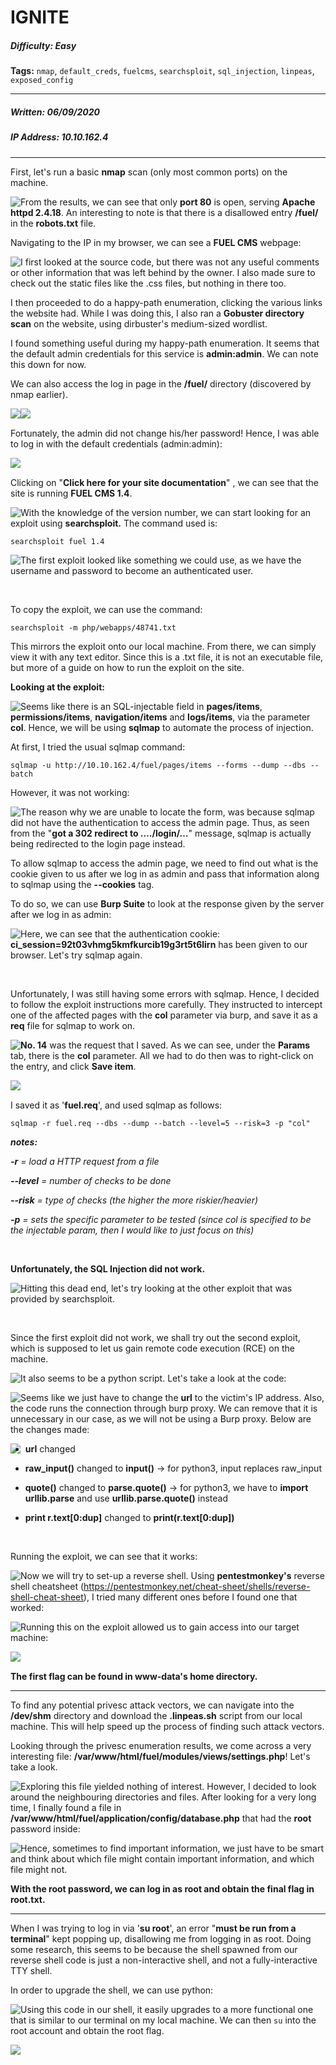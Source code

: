# IGNITE

##### Difficulty: Easy

**Tags:** `nmap`,  `default_creds`,  `fuelcms`,  `searchsploit`,  `sql_injection`,  `linpeas`,  `exposed_config` 

---

##### Written: 06/09/2020

##### IP Address: 10.10.162.4

---

First, let's run a basic **nmap** scan (only most common ports) on the machine. 

<img style="float: left;" src="screenshots/screenshot1.png">

From the results, we can see that only **port 80** is open, serving **Apache httpd 2.4.18**. An interesting to note is that there is a disallowed entry **/fuel/** in the **robots.txt** file.

Navigating to the IP in my browser, we can see a **FUEL CMS** webpage:

<img style="float: left;" src="screenshots/screenshot2.png">

I first looked at the source code, but there was not any useful comments or other information that was left behind by the owner. I also made sure to check out the static files like the .css files, but nothing in there too.

I then proceeded to do a happy-path enumeration, clicking the various links the website had. While I was doing this, I also ran a **Gobuster directory scan** on the website, using dirbuster's medium-sized wordlist.

I found something useful during my happy-path enumeration. It seems that the default admin credentials for this service is **admin:admin**. We can note this down for now.

We can also access the log in page in the **/fuel/** directory (discovered by nmap earlier).

<img style="float: left;" src="screenshots/screenshot3.png">

<img style="float: left;" src="screenshots/screenshot4.png">

<br>

Fortunately, the admin did not change his/her password! Hence, I was able to log in with the default credentials (admin:admin):

<img style="float: left;" src="screenshots/screenshot5.png">

<br>

Clicking on "**Click here for your site documentation**" , we can see that the site is running **FUEL CMS 1.4**.

<img style="float: left;" src="screenshots/screenshot6.png">

With the knowledge of the version number, we can start looking for an exploit using **searchsploit.** The command used is:

```
searchsploit fuel 1.4
```

<img style="float: left;" src="screenshots/screenshot7.png">

 The first exploit looked like something we could use, as we have the username and password to become an authenticated user.

<br>

To copy the exploit, we can use the command:

```
searchsploit -m php/webapps/48741.txt
```

This mirrors the exploit onto our local machine. From there, we can simply view it with any text editor. Since this is a .txt file, it is not an executable file, but more of a guide on how to run the exploit on the site.

**Looking at the exploit:**

<img style="float: left;" src="screenshots/screenshot8.png">

Seems like there is an SQL-injectable field in **pages/items**, **permissions/items**, **navigation/items** and **logs/items**, via the parameter **col**. Hence, we will be using **sqlmap** to automate the process of injection.

At first, I tried the usual sqlmap command:

```
sqlmap -u http://10.10.162.4/fuel/pages/items --forms --dump --dbs --batch
```

However, it was not working:

<img style="float: left;" src="screenshots/screenshot9.png">

The reason why we are unable to locate the form, was because sqlmap did not have the authentication to access the admin page. Thus, as seen from the "**got a 302 redirect to …./login/…**" message, sqlmap is actually being redirected to the login page instead. 

To allow sqlmap to access the admin page, we need to find out what is the cookie given to us after we log in as admin and pass that information along to sqlmap using the **--cookies** tag.

To do so, we can use **Burp Suite** to look at the response given by the server after we log in as admin:

<img style="float: left;" src="screenshots/screenshot10.png">

Here, we can see that the authentication cookie: **ci_session=92t03vhmg5kmfkurcib19g3rt5t6lirn** has been given to our browser. Let's try sqlmap again.

<br>

Unfortunately, I was still having some errors with sqlmap. Hence, I decided to follow the exploit instructions more carefully. They instructed to intercept one of the affected pages with the **col** parameter via burp, and save it as a **req** file for sqlmap to work on. 

<img style="float: left;" src="screenshots/screenshot11.png">

**No. 14** was the request that I saved. As we can see, under the **Params** tab, there is the **col** parameter. All we had to do then was to right-click on the entry, and click **Save item**.

<img style="float: left;" src="screenshots/screenshot12.png">

<br>

I saved it as '**fuel.req**', and used sqlmap as follows:

 ```
 sqlmap -r fuel.req --dbs --dump --batch --level=5 --risk=3 -p "col"
 ```

***notes:***

***-r** = load a HTTP request from a file*

***--level** = number of checks to be done*

***--risk** = type of checks (the higher the more riskier/heavier)*

***-p** = sets the specific parameter to be tested (since col is specified to be the injectable param, then I would like to just focus on this)*

<br>

 **Unfortunately, the SQL Injection did not work.**

<img style="float: left;" src="screenshots/screenshot13.png">

Hitting this dead end, let's try looking at the other exploit that was provided by searchsploit.

<br>

Since the first exploit did not work, we shall try out the second exploit, which is supposed to let us gain remote code execution (RCE) on the machine.

<img style="float: left;" src="screenshots/screenshot7.png">

It also seems to be a python script. Let's take a look at the code:

<img style="float: left;" src="screenshots/screenshot14.png">

Seems like we just have to change the **url** to the victim's IP address. Also, the code runs the connection through burp proxy. We can remove that it is unnecessary in our case, as we will not be using a Burp proxy. Below are the changes made:

<img style="float: left;" src="screenshots/screenshot15.png">

- **url** changed

- **raw_input()** changed to **input()**  -> for python3, input replaces raw_input

- **quote()** changed to **parse.quote()** -> for python3, we have to **import urllib.parse** and use **urllib.parse.quote()** instead

- **print r.text[0:dup]** changed to **print(r.text[0:dup])**

<br>

Running the exploit, we can see that it works:

<img style="float: left;" src="screenshots/screenshot16.png">

Now we will try to set-up a reverse shell. Using **pentestmonkey's** reverse shell cheatsheet (https://pentestmonkey.net/cheat-sheet/shells/reverse-shell-cheat-sheet), I tried many different ones before I found one that worked:

<img style="float: left;" src="screenshots/screenshot17.png">

Running this on the exploit allowed us to gain access into our target machine:

 <img style="float: left;" src="screenshots/screenshot18.png">













<br>

**The first flag can be found in www-data's home directory.**

---

To find any potential privesc attack vectors, we can navigate into the **/dev/shm** directory and download the **.linpeas.sh** script from our local machine. This will help speed up the process of finding such attack vectors.

Looking through the privesc enumeration results, we come across a very interesting file: **/var/www/html/fuel/modules/views/settings.php**! Let's take a look.

<img style="float: left;" src="screenshots/screenshot20.png">

Exploring this file yielded nothing of interest. However, I decided to look around the neighbouring directories and files. 
After looking for a very long time, I finally found a file in **/var/www/html/fuel/application/config/database.php** that had the **root** password inside:

<img style="float: left;" src="screenshots/screenshot21.png">

Hence, sometimes to find important information, we just have to be smart and think about which file might contain important information, and which file might not.

**With the root password, we can log in as root and obtain the final flag in root.txt.**

---

When I was trying to log in via '**su root**', an error "**must be run from a terminal**" kept popping up, disallowing me from logging in as root. Doing some research, this seems to be because the shell spawned from our reverse shell code is just a non-interactive shell, and not a fully-interactive TTY shell.

In order to upgrade the shell, we can use python:

<img style="float: left;" src="screenshots/screenshot22.png">

Using this code in our shell, it easily upgrades to a more functional one that is similar to our terminal on my local machine. We can then ```su``` into the root account and obtain the root flag.

<img style="float: left;" src="screenshots/screenshot23.png">

